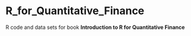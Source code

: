 R_for_Quantitative_Finance
==========================
R code and data sets for book **Introduction to R for Quantitative Finance**
